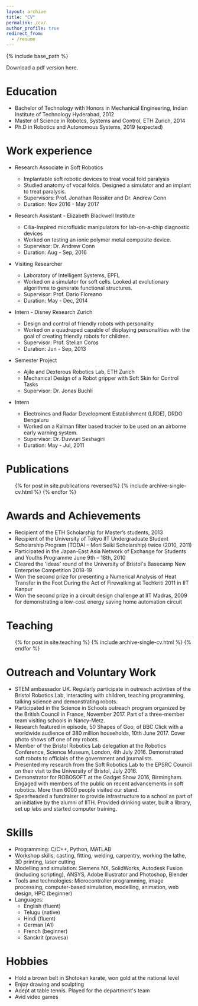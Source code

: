 ```yaml
---
layout: archive
title: "CV"
permalink: /cv/
author_profile: true
redirect_from:
  - /resume
---
```


{% include base_path %}

Download a pdf version here.

Education
======
* Bachelor of Technology with Honors in Mechanical Engineering, Indian Institute of Technology Hyderabad, 2012
* Master of Science in Robotcs, Systems and Control, ETH Zurich, 2014
* Ph.D in Robotics and Autonomous Systems, 2019 (expected)

Work experience
======
* Research Associate in Soft Robotics
  * Implantable soft robotic devices to treat vocal fold paralysis
  * Studied anatomy of vocal folds. Designed a simulator and an implant to treat paralysis.
  * Supervisors: Prof. Jonathan Rossiter and Dr. Andrew Conn
  * Duration: Nov 2016 - May 2017 

* Research Assistant - Elizabeth Blackwell Institute
  * Cilia-Inspired microfluidic manipulators for lab-on-a-chip diagnostic devices
  * Worked on testing an ionic polymer metal composite device.
  * Supervisor: Dr. Andrew Conn
  * Duration: Aug - Sep, 2016

* Visiting Researcher
  * Laboratory of Intelligent Systems, EPFL
  * Worked on a simulator for soft cells. Looked at evolutionary algorithms to generate functional structures.
  * Supervisor: Prof. Dario Floreano
  * Duration: May - Dec, 2014

* Intern - Disney Research Zurich
  * Design and control of friendly robots with personality
  * Worked on a quadruped capable of displaying personalities with the goal of creating friendly robots for children.
  * Supervisor: Prof. Stelian Coros
  * Duration: Jun - Sep, 2013

* Semester Project
  * Ajile and Dexterous Robotics Lab, ETH Zurich
  * Mechanical Design of a Robot gripper with Soft Skin for Control Tasks
  * Supervisor: Dr. Jonas Buchli

* Intern
  * Electroincs and Radar Development Establishment (LRDE), DRDO Bengaluru
  * Worked on a Kalman filter based tracker to be used on an airborne early warning system.
  * Supervisor: Dr. Duvvuri Seshagiri
  * Duration: May - Jul, 2011

Publications
======
  <ul>{% for post in site.publications reversed%}
    {% include archive-single-cv.html %}
  {% endfor %}</ul>
  
Awards and Achievements
======
* Recipient of the ETH Scholarship for Master’s students, 2013
* Recipient of the University of Tokyo IIT Undergraduate Student Scholarship Program (TODAI – Mori Seiki Scholarship) twice (2010, 2011)
* Participated in the Japan-East Asia Network of Exchange for Students and Youths Programme June 9th – 18th, 2010
* Cleared the 'Ideas' round of the University of Bristol's Basecamp New Enterprise Competition 2018-19
* Won the second prize for presenting a Numerical Analysis of Heat Transfer in the Foot During the Act of Firewalking at Techkriti 2011 in IIT Kanpur
* Won the second prize in a circuit design challenge at IIT Madras, 2009 for demonstrating a low-cost energy saving home automation circuit

Teaching
======
  <ul>{% for post in site.teaching %}
    {% include archive-single-cv.html %}
  {% endfor %}</ul>

Outreach and Voluntary Work
======
* STEM ambassador UK. Regularly participate in outreach activities of the Bristol Robotics Lab, interacting with children, teaching programming, talking science and demonstrating robots.
* Participated in the Science in Schools outreach program organized by the British Council in France, November 2017. Part of a three-member team visiting schools in Nancy-Metz.
* Research featured in episode, 50 Shapes of Goo, of BBC Click with a worldwide audience of 380 million households, 10th June 2017. Cover photo shows off one of my robots.
* Member of the Bristol Robotics Lab delegation at the Robotics Conference, Science Museum, London, 4th July 2016. Demonstrated soft robots to officials of the government and journalists.
* Presented my research from the Soft Robotics Lab to the EPSRC Council on their visit to the University of Bristol, July 2016.
* Demonstrator for ROBOSOFT at the Gadget Show 2016, Birmingham. Engaged with members of the public on recent advancements in soft robotics. More than 6000 people visited our stand.
* Spearheaded a fundraiser to provide infrastructure to a school as part of an initiative by the alumni of IITH. Provided drinking water, built a library, set up labs and started computer training.

Skills
======
* Programming: C/C++, Python, MATLAB
* Workshop skills: casting, fitting, welding, carpentry, working the lathe, 3D printing, laser cutting
* Modelling and simulation: Siemens NX, SolidWorks, Autodesk Fusion (including scripting), ANSYS, Adobe Illustrator and Photoshop, Blender
* Tools and technologies: Microcontroller programming, image processing, computer-based simulation, modelling, animation, web design, HPC (beginner)
* Languages:
  * English (fluent)
  * Telugu (native)
  * Hindi (fluent)
  * German (A1)
  * French (beginner)
  * Sanskrit (pravesa)

Hobbies
======
* Hold a brown belt in Shotokan karate, won gold at the national level
* Enjoy drawing and sculpting
* Adept at table tennis. Played for the department's team
* Avid video games